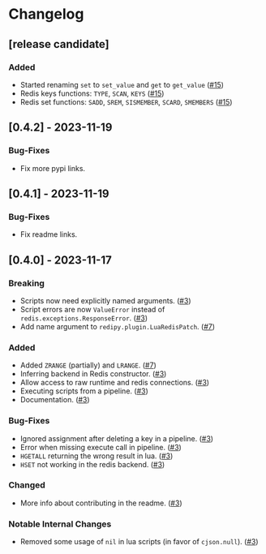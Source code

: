 # Changelog

## [release candidate]

### Added

- Started renaming `set` to `set_value` and `get` to `get_value` ([#15])
- Redis keys functions: `TYPE`, `SCAN`, `KEYS` ([#15])
- Redis set functions: `SADD`, `SREM`, `SISMEMBER`, `SCARD`, `SMEMBERS` ([#15])

## [0.4.2] - 2023-11-19

### Bug-Fixes

- Fix more pypi links.

## [0.4.1] - 2023-11-19

### Bug-Fixes

- Fix readme links.

## [0.4.0] - 2023-11-17

### Breaking

- Scripts now need explicitly named arguments. ([#3])
- Script errors are now `ValueError` instead of
  `redis.exceptions.ResponseError`. ([#3])
- Add name argument to `redipy.plugin.LuaRedisPatch`. ([#7])

### Added

- Added `ZRANGE` (partially) and `LRANGE`. ([#7])
- Inferring backend in Redis constructor. ([#3])
- Allow access to raw runtime and redis connections. ([#3])
- Executing scripts from a pipeline. ([#3])
- Documentation. ([#3])

### Bug-Fixes

- Ignored assignment after deleting a key in a pipeline. ([#3])
- Error when missing execute call in pipeline. ([#3])
- `HGETALL` returning the wrong result in lua. ([#3])
- `HSET` not working in the redis backend. ([#3])

### Changed

- More info about contributing in the readme. ([#3])

### Notable Internal Changes

- Removed some usage of `nil` in lua scripts (in favor of `cjson.null`). ([#3])

[#3]: https://github.com/JosuaKrause/redipy/pull/3
[#7]: https://github.com/JosuaKrause/redipy/pull/7
[#15]: https://github.com/JosuaKrause/redipy/pull/15
